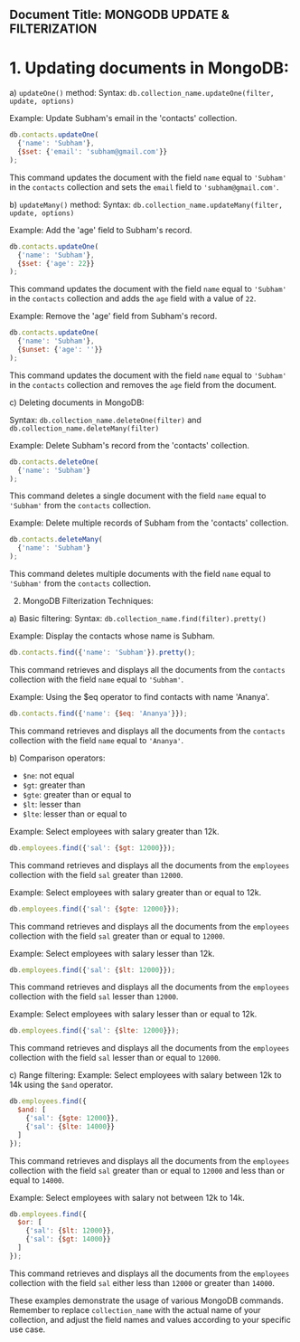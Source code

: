 ## Document Title: MONGODB UPDATE & FILTERIZATION

# 1. Updating documents in MongoDB:

a) `updateOne()` method:
Syntax: `db.collection_name.updateOne(filter, update, options)`

Example: Update Subham's email in the 'contacts' collection.
```javascript
db.contacts.updateOne(
  {'name': 'Subham'},
  {$set: {'email': 'subham@gmail.com'}}
);
```
This command updates the document with the field `name` equal to `'Subham'` in the `contacts` collection and sets the `email` field to `'subham@gmail.com'`.

b) `updateMany()` method:
Syntax: `db.collection_name.updateMany(filter, update, options)`

Example: Add the 'age' field to Subham's record.
```javascript
db.contacts.updateOne(
  {'name': 'Subham'},
  {$set: {'age': 22}}
);
```
This command updates the document with the field `name` equal to `'Subham'` in the `contacts` collection and adds the `age` field with a value of `22`.

Example: Remove the 'age' field from Subham's record.
```javascript
db.contacts.updateOne(
  {'name': 'Subham'},
  {$unset: {'age': ''}}
);
```
This command updates the document with the field `name` equal to `'Subham'` in the `contacts` collection and removes the `age` field from the document.

c) Deleting documents in MongoDB:

Syntax: `db.collection_name.deleteOne(filter)` and `db.collection_name.deleteMany(filter)`

Example: Delete Subham's record from the 'contacts' collection.
```javascript
db.contacts.deleteOne(
  {'name': 'Subham'}
);
```
This command deletes a single document with the field `name` equal to `'Subham'` from the `contacts` collection.

Example: Delete multiple records of Subham from the 'contacts' collection.
```javascript
db.contacts.deleteMany(
  {'name': 'Subham'}
);
```
This command deletes multiple documents with the field `name` equal to `'Subham'` from the `contacts` collection.

2) MongoDB Filterization Techniques:

a) Basic filtering:
Syntax: `db.collection_name.find(filter).pretty()`

Example: Display the contacts whose name is Subham.
```javascript
db.contacts.find({'name': 'Subham'}).pretty();
```
This command retrieves and displays all the documents from the `contacts` collection with the field `name` equal to `'Subham'`.

Example: Using the $eq operator to find contacts with name 'Ananya'.
```javascript
db.contacts.find({'name': {$eq: 'Ananya'}});
```
This command retrieves and displays all the documents from the `contacts` collection with the field `name` equal to `'Ananya'`.

b) Comparison operators:
- `$ne`: not equal
- `$gt`: greater than
- `$gte`: greater than or equal to
- `$lt`: lesser than
- `$lte`: lesser than or equal to

Example: Select employees with salary greater than 12k.
```javascript
db.employees.find({'sal': {$gt: 12000}});
```
This command retrieves and displays all the documents from the `employees` collection with the field `sal` greater than `12000`.

Example: Select employees with salary greater than or equal to 12k.
```javascript
db.employees.find({'sal': {$gte: 12000}});
```
This command retrieves and displays all the documents from the `employees` collection with the field `sal` greater than or equal to `12000`.

Example: Select employees with salary lesser than 12k.
```javascript
db.employees.find({'sal': {$lt: 12000}});
```
This command retrieves and displays all the documents from the `employees` collection with the field `sal` lesser than `12000`.

Example: Select employees with salary lesser than or equal to 12k.
```javascript
db.employees.find({'sal': {$lte: 12000}});
```
This command retrieves and displays all the documents from the `employees` collection with the field `sal` lesser than or equal to `12000`.

c) Range filtering:
Example: Select employees with salary between 12k to 14k using the `$and` operator.
```javascript
db.employees.find({
  $and: [
    {'sal': {$gte: 12000}},
    {'sal': {$lte: 14000}}
  ]
});
```
This command retrieves and displays all the documents from the `employees` collection with the field `sal` greater than or equal to `12000` and less than or equal to `14000`.

Example: Select employees with salary not between 12k to 14k.
```javascript
db.employees.find({
  $or: [
    {'sal': {$lt: 12000}},
    {'sal': {$gt: 14000}}
  ]
});
```
This command retrieves and displays all the documents from the `employees` collection with the field `sal` either less than `12000` or greater than `14000`.

These examples demonstrate the usage of various MongoDB commands. Remember to replace `collection_name` with the actual name of your collection, and adjust the field names and values according to your specific use case.
